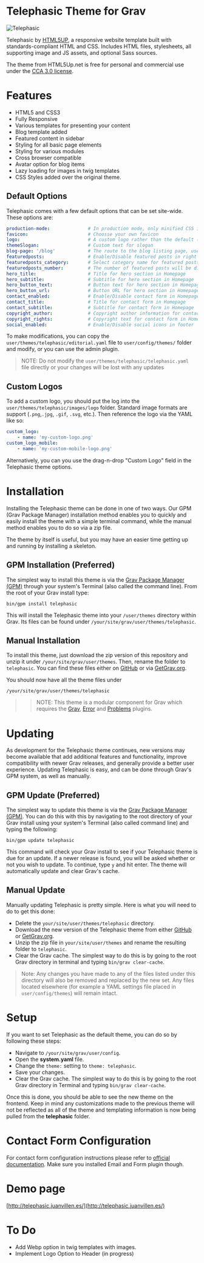 # Telephasic Theme for Grav

![Telephasic](screenshot.jpg)

Telephasic by [HTML5UP](http://www.html5up.net), a responsive website template built with standards-compliant HTML and CSS. Includes HTML files, stylesheets, all supporting image and JS assets, and optional Sass sources.

The theme from HTML5Up.net is free for personal and commercial use under the [CCA 3.0 license](https://html5up.net/license).

# Features

* HTML5 and CSS3
* Fully Responsive
* Various templates for presenting your content
* Blog template added
* Featured content in sidebar
* Styling for all basic page elements
* Styling for various modules
* Cross browser compatible
* Avatar option for blog items
* Lazy loading for images in twig templates
* CSS Styles added over the original theme.

## Default Options

Telephasic comes with a few default options that can be set site-wide.  These options are:

```yaml
production-mode:              # In production mode, only minified CSS is used. When disabled, nested CSS are enabled
favicon:                      # Choosse your own favicon
logo:                         # A custom logo rather than the default (see below)  
themeSlogan:                  # Custom text for slogan
blog-page: '/blog'            # The route to the blog listing page, useful for a blog style layout
featuredposts:                # Enable/Disable featured posts in right sidebar
featuredposts_category:       # Select category name for featured posts (configured in taxonomies)
featuredposts_number:         # The number of featured posts will be displayed on the right sidebar
hero_title:                   # Title for hero section in Homepage
hero_subtitle:                # Subtitle for hero section in Homepage
hero_button_text:             # Button text for hero section in Homepage
hero_button_url:              # Button URL for hero section in Homepage
contact_enabled:              # Enable/Disable contact form in Homepage
contact_title:                # Title for contact form in Homepage
contact_subtitle:             # Subtitle for contact form in Homepage
copyright_author:             # Copyright author information for contact form in Homepage
copyright_rights:             # Copyright text for contact form in Homepage
social_enabled:               # Enable/Disable social icons in footer
```
To make modifications, you can copy the `user/themes/telephasic/editorial.yaml` file to `user/config/themes/` folder and modify, or you can use the admin plugin.

> NOTE: Do not modify the `user/themes/telephasic/telephasic.yaml` file directly or your changes will be lost with any updates

## Custom Logos

To add a custom logo, you should put the log into the `user/themes/telephasic/images/logo` folder.  Standard image formats are support (`.png`,`.jpg`, `.gif`, `.svg`, etc.).  Then reference the logo via the YAML like so:

```yaml
custom_logo:
    - name: 'my-custom-logo.png'
custom_logo_mobile:
    - name: 'my-custom-mobile-logo.png'    
```
Alternatively, you can you use the drag-n-drop "Custom Logo" field in the Telephasic theme options.

# Installation

Installing the Telephasic theme can be done in one of two ways. Our GPM (Grav Package Manager) installation method enables you to quickly and easily install the theme with a simple terminal command, while the manual method enables you to do so via a zip file.

The theme by itself is useful, but you may have an easier time getting up and running by installing a skeleton.


## GPM Installation (Preferred)

The simplest way to install this theme is via the [Grav Package Manager (GPM)](http://learn.getgrav.org/advanced/grav-gpm) through your system's Terminal (also called the command line).  From the root of your Grav install type:

    bin/gpm install telephasic

This will install the Telephasic theme into your `/user/themes` directory within Grav. Its files can be found under `/your/site/grav/user/themes/telephasic`.

## Manual Installation

To install this theme, just download the zip version of this repository and unzip it under `/your/site/grav/user/themes`. Then, rename the folder to `telephasic`. You can find these files either on [GitHub](https://github.com/pmoreno-rodriguez/grav-theme-telephasic) or via [GetGrav.org](http://getgrav.org/downloads/themes).

You should now have all the theme files under

    /your/site/grav/user/themes/telephasic

>> NOTE: This theme is a modular component for Grav which requires the [Grav](http://github.com/getgrav/grav), [Error](https://github.com/getgrav/gravplugin-error) and [Problems](https://github.com/getgrav/grav-plugin-problems) plugins.

# Updating

As development for the Telephasic theme continues, new versions may become available that add additional features and functionality, improve compatibility with newer Grav releases, and generally provide a better user experience. Updating Telephasic is easy, and can be done through Grav's GPM system, as well as manually.

## GPM Update (Preferred)

The simplest way to update this theme is via the [Grav Package Manager (GPM)](http://learn.getgrav.org/advanced/grav-gpm). You can do this with this by navigating to the root directory of your Grav install using your system's Terminal (also called command line) and typing the following:

    bin/gpm update telephasic

This command will check your Grav install to see if your Telephasic theme is due for an update. If a newer release is found, you will be asked whether or not you wish to update. To continue, type `y` and hit enter. The theme will automatically update and clear Grav's cache.

## Manual Update

Manually updating Telephasic is pretty simple. Here is what you will need to do to get this done:

* Delete the `your/site/user/themes/telephasic` directory.
* Download the new version of the Telephasic theme from either [GitHub](https://github.com/pmoreno-rodriguez/grav-theme-telephasic) or [GetGrav.org](http://getgrav.org/downloads/themes).
* Unzip the zip file in `your/site/user/themes` and rename the resulting folder to `telephasic`.
* Clear the Grav cache. The simplest way to do this is by going to the root Grav directory in terminal and typing `bin/grav clear-cache`.

> Note: Any changes you have made to any of the files listed under this directory will also be removed and replaced by the new set. Any files located elsewhere (for example a YAML settings file placed in `user/config/themes`) will remain intact.

# Setup

If you want to set Telephasic as the default theme, you can do so by following these steps:

* Navigate to `/your/site/grav/user/config`.
* Open the **system.yaml** file.
* Change the `theme:` setting to `theme: telephasic`.
* Save your changes.
* Clear the Grav cache. The simplest way to do this is by going to the root Grav directory in Terminal and typing `bin/grav clear-cache`.

Once this is done, you should be able to see the new theme on the frontend. Keep in mind any customizations made to the previous theme will not be reflected as all of the theme and templating information is now being pulled from the **telephasic** folder.

# Contact Form Configuration
For contact form configuration instructions please refer to [official documentation](http://learn.getgrav.org/forms/forms/example-form). Make sure you installed Email and Form plugin though.

# Demo page

[http://telephasic.juanvillen.es/](http://telephasic.juanvillen.es/)

# To Do

* Add Webp option in twig templates with images.
* Implement Logo Option to Header (in progress)
